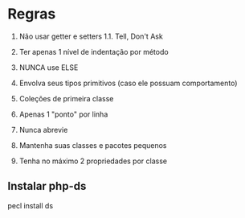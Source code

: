 # Regras

1. Não usar getter e setters
    1.1. Tell, Don't Ask

2. Ter apenas 1 nível de indentação por método

3. NUNCA use ELSE

4. Envolva seus tipos primitivos (caso ele possuam comportamento)

5. Coleções de primeira classe

6. Apenas 1 "ponto" por linha

7. Nunca abrevie

8. Mantenha suas classes e pacotes pequenos

9. Tenha no máximo 2 propriedades por classe


## Instalar php-ds
pecl install ds